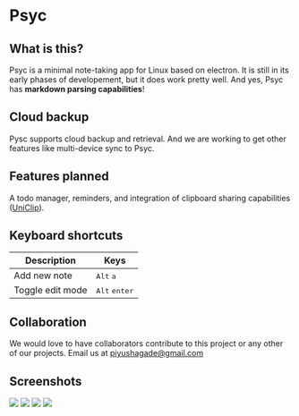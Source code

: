# Psyc

What is this?
---
Psyc is a minimal note-taking app for Linux based on electron. It is still in its early phases of developement, but it does work pretty well. And yes, Psyc has **markdown parsing capabilities**!

Cloud backup
---
Pysc supports cloud backup and retrieval. And we are working to get other features like multi-device sync to Psyc.

Features planned
---
A todo manager, reminders, and integration of clipboard sharing capabilities ([UniClip](http://piyushagade.xyz/uniclip)).

Keyboard shortcuts
---
Description            | Keys
-----------------------| -----------------------
Add new note            | <kbd>Alt</kbd> <kbd>a</kbd>
Toggle edit mode   | <kbd>Alt</kbd> <kbd>enter</kbd>

Collaboration
---
We would love to have collaborators contribute to this project or any other of our projects. Email us at piyushagade@gmail.com


Screenshots
---
<img src="http://i.imgur.com/3VXEoNd.png"/>

<img src="http://i.imgur.com/fQ9GMMn.png"/>

<img src="http://i.imgur.com/D9KIxra.png"/>

<img src="http://i.imgur.com/v2WVa.png"/>